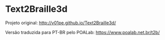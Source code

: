 # Text2Braille3d
Projeto original: http://v01pe.github.io/Text2Braille3d/

Versão traduzida para PT-BR pelo POALab: https://www.poalab.net.br/t2b/

